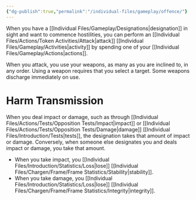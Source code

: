 ```yaml
---
{"dg-publish":true,"permalink":"/individual-files/gameplay/offence/"}
---
```


When you have a [[Individual Files/Gameplay/Designations\|designation]] in sight and want to commence hostilities, you can perform an [[Individual Files/Actions/Token Activities/Attack\|attack]] [[Individual Files/Gameplay/Activities\|activity]] by spending one of your [[Individual Files/Gameplay/Actions\|actions]].

When you attack, you use your weapons, as many as you are inclined to, in any order. Using a weapon requires that you select a target. Some weapons discharge immediately on use. 

# Harm Transmission
When you deal impact or damage, such as through [[Individual Files/Actions/Tests/Opposition Tests/Impact\|impact]] or [[Individual Files/Actions/Tests/Opposition Tests/Damage\|damage]] [[Individual Files/Introduction/Tests\|tests]], the designation takes that amount of impact or damage. Conversely, when someone else designates you and deals impact or damage, you take that amount. 
* When you take impact, you [[Individual Files/Introduction/Statistics/Loss\|lose]] [[Individual Files/Chargen/Frame/Frame Statistics/Stability\|stability]].
* When you take damage, you [[Individual Files/Introduction/Statistics/Loss\|lose]] [[Individual Files/Chargen/Frame/Frame Statistics/Integrity\|integrity]]. 